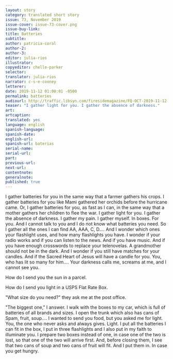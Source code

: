 ```yaml
---
layout: story
category: translated short story
issue: 73, November 2019
issue-cover: issue-73-cover.png
issue-buy-link:
title: Batteries
subtitle:
author: patricia-coral
author-2:
author-3:
editor: julia-rios
illustrator:
copyeditor: chelle-parker
selector:
translator: julia-rios
narrator: c-s-e-cooney
letterer:
date: 2019-11-12 01:00:01 -0500
permalink: batteries
audiourl: http://traffic.libsyn.com/firesidemagazine/FQ-OCT-2019-11-12-Batteries.mp3
teaser: "I gather light for you. I gather the absence of darkness."
art:
artcaption:
translated: yes
language: english
spanish-language:
spanish-date:
english-url:
spanish-url: baterias
serial-name:
serial-url:
part:
previous-url:
next-url:
contentnote:
generalnote:
published: true
---
```


I gather batteries for you in the same way that a farmer gathers his crops. I gather batteries for you like Mami gathered her orchids before the hurricane came. Or, I gather batteries for you, as fast as I can, in the same way that a mother gathers her children to flee the war. I gather light for you. I gather the absence of darkness. I gather my pain. I gather myself. In boxes. For you. And I cannot talk to you and I do not know what batteries you need. So I gather all the ones I can find AA, AAA, C, D.... And I wonder which ones your flashlight uses, and how many flashlights you have. I wonder if your radio works and if you can listen to the news. And if you have music. And if you have enough crosswords to replace your telenovelas. A grandmother should not be in the dark. And I wonder if you still have matches for your candles. And if the Sacred Heart of Jesus will have a candle for you. You, who has lit so many for him.... Your darkness calls me, screams at me, and I cannot see you.  

How do I send you the sun in a parcel.

How do I send you light in a USPS Flat Rate Box.

"What size do you need?" they ask me at the post office.

"The biggest one," I answer. I walk with the boxes to my car, which is full of batteries of all brands and sizes. I open the trunk which also has cans of Spam, fruit, soup.... I wanted to send you food, but you asked me for light. You, the one who never asks and always gives. Light. I put all the batteries I can fit in the box, I put in three flashlights and I also put in my faith to illuminate you. I prepare two boxes instead of one, in case one of the two is lost, so that one of the two will arrive first. And, before closing them, I see that two cans of soup and two cans of fruit will fit. And I put them in. In case you get hungry.
